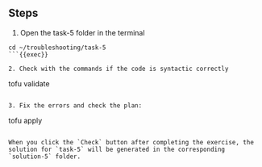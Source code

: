 ## Steps

1. Open the task-5 folder in the terminal

```
cd ~/troubleshooting/task-5
```{{exec}}

2. Check with the commands if the code is syntactic correctly

```
tofu validate
```{{exec}}

3. Fix the errors and check the plan:

```
tofu apply
```{{exec}}

When you click the `Check` button after completing the exercise, the solution for `task-5` will be generated in the corresponding `solution-5` folder.
